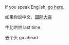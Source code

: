 ﻿If you speak English, [go here](../../english/marshmallow.md).

如果你说中文，[国际大盗](../CrazyStone/CrazyStone.md)

牛比哄哄
last time

去个头
go ahead